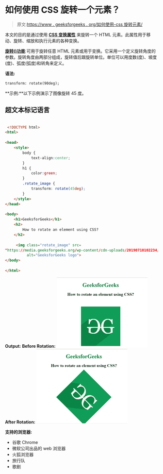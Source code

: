 # 如何使用 CSS 旋转一个元素？

> 原文:[https://www . geeksforgeeks . org/如何使用-css 旋转元素/](https://www.geeksforgeeks.org/how-to-rotate-an-element-using-css/)

本文的目的是通过使用 **[CSS 变换属性](https://www.geeksforgeeks.org/css-transform-property/)** 来旋转一个 HTML 元素。此属性用于移动、旋转、缩放和执行元素的各种变换。

**[旋转()功能](https://www.geeksforgeeks.org/css-rotate-function/)** 可用于旋转任意 HTML 元素或用于变换。它采用一个定义旋转角度的参数。旋转角度由两部分组成，旋转值后跟旋转单位。单位可以用度数(度)、坡度(度)、弧度(弧度)和转角来定义。

**语法:**

```html
transform: rotate(90deg);
```

**示例:**以下示例演示了图像旋转 45 度。

## 超文本标记语言

```html

 <!DOCTYPE html> 
<html> 

<head>     
    <style> 
        body { 
            text-align:center; 
        } 
        h1 { 
            color:green; 
        } 
        .rotate_image { 
            transform: rotate(45deg); 
        } 
    </style> 
</head> 

<body> 
    <h1>GeeksforGeeks</h1> 
    <h2>
        How to rotate an element using CSS?
    </h2> 

     <img class="rotate_image" src= 
"https://media.geeksforgeeks.org/wp-content/cdn-uploads/20190710102234/download3.png"
          alt="GeeksforGeeks logo"> 
</body> 

</html>
```

**Output:**
**Before Rotation:**
![](img/f928c078636c14105b3e8e03c22c06fc.png)
**After Rotation:**
![](img/75bd746757a6580c0cf010bfe95ba178.png)

**支持的浏览器:**

*   谷歌 Chrome
*   微软公司出品的 web 浏览器
*   火狐浏览器
*   旅行队
*   歌剧